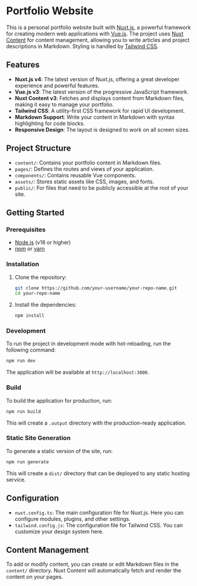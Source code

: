 # Portfolio Website

This is a personal portfolio website built with [Nuxt.js](https://nuxt.com/), a powerful framework for creating modern web applications with [Vue.js](https://vuejs.org/). The project uses [Nuxt Content](https://content.nuxt.com/) for content management, allowing you to write articles and project descriptions in Markdown. Styling is handled by [Tailwind CSS](https://tailwindcss.com/).

## Features

*   **Nuxt.js v4**: The latest version of Nuxt.js, offering a great developer experience and powerful features.
*   **Vue.js v3**: The latest version of the progressive JavaScript framework.
*   **Nuxt Content v3**: Fetches and displays content from Markdown files, making it easy to manage your portfolio.
*   **Tailwind CSS**: A utility-first CSS framework for rapid UI development.
*   **Markdown Support**: Write your content in Markdown with syntax highlighting for code blocks.
*   **Responsive Design**: The layout is designed to work on all screen sizes.

## Project Structure

*   `content/`: Contains your portfolio content in Markdown files.
*   `pages/`: Defines the routes and views of your application.
*   `components/`: Contains reusable Vue components.
*   `assets/`: Stores static assets like CSS, images, and fonts.
*   `public/`: For files that need to be publicly accessible at the root of your site.

## Getting Started

### Prerequisites

*   [Node.js](https://nodejs.org/) (v18 or higher)
*   [npm](https://www.npmjs.com/) or [yarn](https://yarnpkg.com/)

### Installation

1.  Clone the repository:
    ```bash
    git clone https://github.com/your-username/your-repo-name.git
    cd your-repo-name
    ```
2.  Install the dependencies:
    ```bash
    npm install
    ```

### Development

To run the project in development mode with hot-reloading, run the following command:

```bash
npm run dev
```

The application will be available at `http://localhost:3000`.

### Build

To build the application for production, run:

```bash
npm run build
```

This will create a `.output` directory with the production-ready application.

### Static Site Generation

To generate a static version of the site, run:

```bash
npm run generate
```

This will create a `dist/` directory that can be deployed to any static hosting service.

## Configuration

*   `nuxt.config.ts`: The main configuration file for Nuxt.js. Here you can configure modules, plugins, and other settings.
*   `tailwind.config.js`: The configuration file for Tailwind CSS. You can customize your design system here.

## Content Management

To add or modify content, you can create or edit Markdown files in the `content/` directory. Nuxt Content will automatically fetch and render the content on your pages.
